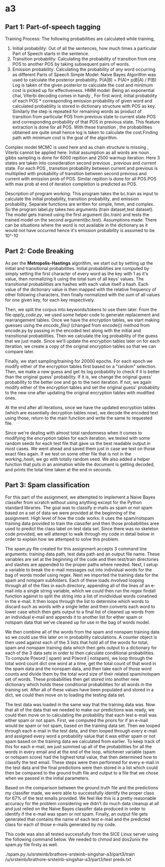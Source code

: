 # a3
## Part 1: Part-of-speech tagging
Training Process: 
 The following probabilities are calculated while training,
 1. Initial probability: Out of all the sentences, how much times a particular Part of Speech starts in the sentence.
 2. Transition probability: Calculating the probability of transition from one POS to another POS by taking subsequent pairs of words.
 3. Emission probability: Calculating the probability of any word occurring as different Parts of Speech
 Simple Model:
 Naive Bayes Algorithm was used to calculate the posterior probability.
                    P(A|B) = P(A)* p(B|A)  / P(B) 
  Log is taken of the given posterior to calculate the cost and minimum cost is picked up for effectiveness.
 HMM model:
 Being an exponential chai, Viterbi decoding comes in handy , For first word, initial probability of each POS * corresponding emission probability of given word and calculated probability is stored in dictionary structure with POS as key. Similarly the step is repeated for remaining words as product of transition from particular POS from previous state to current state POS and corresponding probability of that POS in previous state. This feature extraction is done for all POS. With these transition , the probabilities obtained are quite small hence log is taken to calculate the cost.Finding path with minimum cost is the goal of the algorithm.

 Complex model
 MCMC is used here and as chain structure is missing , Viterbi cannot be applied here. Initial assumption as all words are noun , gibbs sampling is done for 6000 repition and 2500 warmup iteration. Here 3 states are taken into consideration second previous , previous and current state. For each POS , transition probability between current and previous is mulitiplied with probability of transition between second previous and current with emission prob of POS. Similar repition is done for all POS.POS with max prob at end of iteration completion is predicted as POS.
  
 Description of program working:
  This program takes the bc.train as input to calculate the initial probability, transition probability,
  and emission probability. Separate functions are written for simple, hmm, and complex. So the program label.py takes two arguments (train dataset,test dataset). The model gets trained using the first argument (bc.train) and tests the trained model on the second argument(bc.test).
 Assumptions made:
There can be situations where the word is not available in the dictionary as it would not have occurred hence it's emission probability is assumed to be 10^-10 
## Part 2: Code Breaking

As per the **Metropolis-Hastings** algorithm, we start out by setting up the initial and transitional probabilities. Initial probabilities are computed by simply setting the first character of every word as the key with 1 as it's value, then normalizing it using the total sum of all keys' values. The transitional probabilities are hashes with each value itself a hash. Each value of the dictionary value is then mapped with the relative frequency of other following characters, then finally normalized with the sum of all values for one given key, for each key respectively.

Then, we split the corpus into keywords/tokens to use them later. From the file *apply_code.py*, we used some helper code to generate replacement and rearrangement tables. Once we have the encryption tables, we start making guesses using the *encode_file()* (changed from encode()) method from encode.py by passing in the encoded text along with the initial and transitional probabilities. Then we calculate the log probability of the guess that we just made. Since we'll update the encryption tables later on for each iteration, we create a copy of the original encryption tables so that we can compare later.

Finally, we start sampling/training for 20000 epochs. For each epoch we modify either of the encryption tables first based on a "random" selection. Then, we make a new guess and get its log probability to check if it is better than the original guess' probability. If it is, we change the original guess' probability to the better one and go to the next iteration. If not, we again modify either of the encryption tables and set the original guess' probability to the new one after updating the original encryption tables with modified ones.

At the end after all iterations, once we have the updated encryption tables (which are essentially decryption tables now), we decode the encoded text using those, return to the main function and write the same to requested file.

Since we're dealing with almost total randomness when it comes to modifying the encryption tables for each iteration, we tested with some random seeds for each test file that gave us the best readable output in most cases. We went ahead and saved them just in case we test on those exact files again. If we test on some other file that is not in the *working_hash*, we go with totally random seed. We also added a helper function that puts in an animation while the document is getting decoded, and prints the total time taken at the end in seconds.


## Part 3: Spam classification

For this part of the assignment, we attempted to implement a Naive Bayes classifer from scratch without using anything except for the Python standard libraries. The goal was to classify e-mails as spam or not spam based on a set of data we were provided at the beginning of the assignment. High level of how the code works: it uses the spam/notspam training data provided to train the classifer and then those probabilities aree used to predict the class label on test data set. Since there was no skeleton code provided, we will attempt to walk through my code in detail below in order to explain how we attemped to solve this problem.

The spam.py file created for this assignment accepts 3 command line arguments: training data path, test data path and an output file name. These variables are set at the beginning of the code and then test/train directories and slashes are appended to the proper paths where needed. Next, I setup a variable to break the e-mail messages out into individual words for the bag of words model using regex. Next we imported the training data for the spam and notspam subfolders. Each of these loads involved looping through all of the files in each directory, appending all of the lines of an e-mail into a single string variable, which we could then run the regex findall function against to split the string into a list of invidividual words conatined in the e-mail. It then loops through the list to determine which words to discard such as words with a single letter and then converts each word to lower case which then gets output to a final list of cleaned up words from an individual e-mail and appends it to another list for either spam or notspam data that we've cleaned up for use in the bag of words model.

We then combine all of the words from the spam and nonspam training data so we could use this later on in probability calculations. A counter object is then used against each of the 3 lists that hold all of the words for total, spam and nonspam training data which then gets output to a dictionary for each of the 3 data sets in order to then calculate conditional probabilities. To compute P(word | spam) and P(word | notspam), we loop through the total word count dict one word at a time, get the total count of that word in the spam data and the nonspam data, and then take each of those word counts and divide them by the total word size of their related spam/notspam set of words. These probabilities then get stored into another new dictionary which holds these conditional probabilities for all words in the training set. After all of these values have been populated and stored in a dict, we could then move on to loading the testing data set.

The test data was loaded in the same way that the training data was. Now that all of the data that we needed to make our predictions was ready, we could then move on to calculating the probability that each test e-mail was either spam or not spam. First, we computed the priors for if an e-mail would be spam or not spam, based on the training data set. Then we looped through each e-mail in the test data, and then looped through every e-mail and assigned every word a probability value that it was either spam or not spam based on the training data we calculated from earlier. To keep track of this for each e-mail, we just summed up all of the probabilities for all the words in every email and at the end of the loop, whichever variable (spam or notspam score) had the highest total value, that then determined how to classify the test email. These steps were then performed for every e-mail in the test data and the final predictions were then stored in a list which could then be compared to the ground truth file and output to a file that we chose when we passed in the initial parameters.

Based on the comparison between the ground truth file and the predictions my classifer made, we were able to successfully identify the proper class for 67% of the test emails provided. We feel like this is a pretty reasonable accuracy for the problem considering we didn't do much data cleanup at all and just relied on the Naive Bayes classifer data produced in order to identify if the e-mail was spam or not spam. Finally, an output file gets generated that contains the name of each test e-mail and the predicted class for each of those e-mails generated by my code.

This code was also all tested successfully from the SICE Linux server using the following command below. We needed to chmod and dos2unix the spam.py file firsty as well.

./spam.py /u/srsteinb/brathore-srsteinb-singshar-a3/part3/train /u/srsteinb/brathore-srsteinb-singshar-a3/part3/test preds.txt

